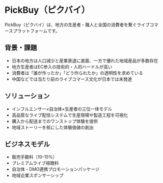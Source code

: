 # PickBuy（ピクバイ）

PickBuy（ピクバイ）は、地方の生産者・職人と全国の消費者を繋ぐライブコマースプラットフォームです。

## 背景・課題

- 日本の地方は人口減少と産業衰退に直面、一方で優れた地域産品が多数存在
- 地方生産者はEC参入の技術的・人的ハードルが高い
- 消費者は「誰が作ったか」「どう作られたか」の透明性を求めている
- 中国などでは当たり前のライブコマース文化が日本では未発達

## ソリューション

- インフルエンサー×自治体×生産者の三位一体モデル
- 高品質なライブ配信システムで生産現場や製造工程を可視化
- 購入から配送までのワンストップ体験を提供
- 地域ストーリーを核にした体験価値の創出

## ビジネスモデル

- 販売手数料（10-15%）
- プレミアムライブ視聴料
- 自治体・DMO連携プロモーションパッケージ
- 地域企業スポンサーシップ
